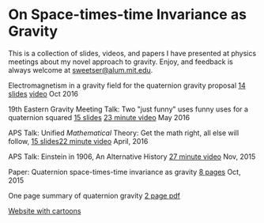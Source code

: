 # On Space-times-time Invariance as Gravity

This is a collection of slides, videos, and papers I have presented at physics
meetings about my novel approach to gravity. Enjoy, and feedback is always
welcome at sweetser@alum.mit.edu.

Electromagnetism in a gravity field for the quaternion gravity proposal
[14 slides](http://bit.ly/vp-em) [video](http://bit.ly/vp-emv) Oct 2016

19th Eastern Gravity Meeting Talk: Two "just funny" uses funny uses for a 
quaternion squared [15 slides](http://bit.ly/vp-jf) [23 minute video](http://bit.ly/vp-jfv) 
May 2016

APS Talk: Unified *Mathematical* Theory: Get the math right, all else will
follow, [15 slides](http://bit.ly/vp-umft)[22 minute video](http://bit.ly/vp-umftv) April, 2016

APS Talk: Einstein in 1906, An Alternative History [27 minute
video](http://bit.ly/vp-qg_talk) Nov, 2015

Paper: Quaternion space-times-time invariance as gravity [8
pages](http://bit.ly/qg_paper) Oct, 2015

One page summary of quaternion gravity
[2 page pdf](https://drive.google.com/drive/u/0/folders/0B5ZklZL4NzPORVJzeVc4OFpMUzg)

[Website with cartoons](http://bit.ly/vp-qg)
